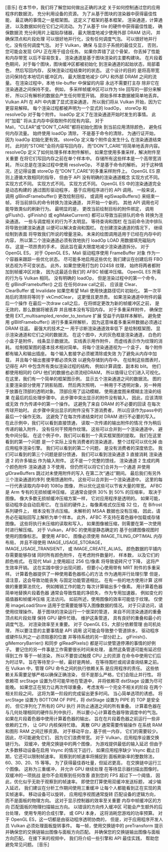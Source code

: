 [音乐]
在本节中，我们将了解您如何做出正确的决定
关于如何控制通过您的应用程序的数据流，
充分利用设备的资源。
为了从基于图块的渲染器中获得最佳性能，
最正确的事情之一是框架图。
这定义了框架的基本框架，
渲染通道，计算通道，
以及数据如何在它们之间流动。
为了从基于 tile 的硬件中获得最佳性能，
确保数据流
充分利用片上磁贴存储器，
最大限度地减少使用外部 DRAM 访问，
并确保顶点和片段处理
可以很好地并行化，没有任何调度气泡。
可以很好地并行化，没有任何调度气泡。
对于 Vulkan，确保
与显示子系统的最佳交互，
否则，您可能会发现 GPU
正在用于组合任务。
如果你弄错了这个骨架，
你丢掉了性能和内存带宽
以后不容易恢复。
渲染通道是基于图块渲染的主要构建块。
在片段着色期间，对于每个图块，图块缓冲区都被初始化
到渲染通道的起始状态，局部着色，
然后写回内存，
反映渲染过程结束时的状态。
这个设计的目的
是将高带宽访问保持在本地切片缓冲区内，
最大限度地减少 GPU 和外部 DRAM 之间的流量。
在渲染过程中，本地 tile-buffer 中保留的内容
永远不需要打主存
除非它在渲染通道之间保持不变。
例如，
多采样帧缓冲区可以作为 tile 回写的一部分来解析，
所以只有解析的数据会产生任何带宽开销。
原始多样本数据被简单地丢弃。
Vulkan API 在 API 中内置了显式渲染通道，
所以我们将从 Vulkan 开始，因为它更容易解释。
每个渲染过程都被声明为一个显式的 loadOp，
storeOp 和 resolveOp
对于每个附件。
loadOp 定义了在渲染通道开始时发生的事情。
此时“加载”
将从主内存中获取附件的现有内容。
对于 Mali，“CLEAR”或“DON'T_CARE”都将初始化图块
到当前应用清除颜色，
避免任何内存流量。
始终使用 loadOp 清除，
不是基于命令的清除，
为通行证开始，
因为 loadOp 初始化更有效。
storeOp 定义每个附件会发生什么
在渲染通道结束时。
此时的“STORE”会将内容写回内存，
而“DON'T_CARE”将简单地丢弃内容。
resolveOp 定义了如何处理多样本附件解析。
如果您使用多重采样，解决附件至关重要
在将它们写回内存之前在单个样本中。
存储所有这些样本是一个高带宽消耗，
所以总是在渲染过程中使用 resolveOp，
不是基于命令的解析。
对于这种情况，还记得设置
storeOp 在“DON'T_CARE”的多重采样附件上。
OpenGL ES 原则上遵循大致相同的指导，
但由于 API 没有明确的渲染通道概念
实现方式不同。
实现方式不同。
实现方式不同。
实现方式不同。
OpenGL ES 中的渲染通道完全是动态构建的
通过图形驱动程序，
基于应用程序进行的 API 调用。
一般来说，调用 glBindFramebuffer()
更改绘制目标，
或调用 eglSwapBuffers() 来结束一帧，
将当前排队的命令转换为渲染通道，
并开始一个新的。
其他 API 调用也可能导致类似的刷新行为。
最明显的是，
更改当前绘制目标的附件绑定，
调用 glFlush()、glFinish() 或 eglMakeCurrent()
都可以导致当前排队的命令
转换为渲染通道。
一些与调度相关的行为不太明显。
等待查询和围栏
在当前命令流中排队
将导致创建渲染通道
以便可以解决查询和围栏。
在创建渲染通道的情况下，
继续绘制到表面
将导致我们所说的增量渲染。
未来的绘图调用适用于已经在内存中的内容，
所以第二个渲染通道必须有效地执行 loadOp LOAD
用数据填充磁贴内存。
这是一项昂贵的手术，
因此旨在最大限度地减少渲染通道拆分。
对于 OpenGL ES，
对于 OpenGL ES，Mali 驱动程序使用 FrameBuffer 对象
作为一个容器来跟踪一些优化状态。
尽可能多地启用这些优化
我们建议在创建后将 FBO 状态视为不可变状态。
此外，如果您使用打包的 D24S8 纹理，
始终将两者都附加到帧缓冲区对象，
因为这最适合我们的 AFBC 帧缓冲压缩。
OpenGL ES 所需的行为与 Vulkan 相同。
没有明确的 loadOp，
但是渲染过程中的第一个命令，
在 glBindFramebuffer() 之后
在任何draw call之前，
应该是 Clear、ClearBuffer 或 Invalidate
如果您希望 Mali 使用快速路径切片初始化。
第一次平局后的清除将等同于 vkCmdClear，
这更慢且更昂贵。
如果渲染通道中附件的最后一个操作
在最后一次draw call之后，
在将绑定更改为新的帧缓冲区之前，
是无效的，那么数据将被丢弃
并且根本没有写回内存。
对于多重采样附件，
确保您使用 EXT_multisampled_render_to_texture 扩展
受益于内联样本解析。
避免使用 glBlitFramebuffer() 进行多重采样解析，
因为这意味着多重采样数据必须通过 DRAM 往返。
最强大的技术之一
用于诊断渲染通道效率低下
是绘制框架图，
显示渲染通道和它们之间的数据流。
在这个图中，大的灰色框是渲染通道，
白色的小盒子是附件，
线条显示数据流。
实线表示用作附件，
而虚线表示作为纹理的消耗。
绘制框架图的基本技术相对简单。
将每个渲染通道视为一个盒子，
每个附件都有输入和输出插座。
每个输入套接字必须被清除或失效
为了避免从内存中加载，
并且每个输出套接字都必须失效
以避免存储到内存中。
在绘制这些图表时，
记得在 API 中包含所有类似渲染过程的结构，
例如计算调度、副本和 blit。
他们都使用相同的 GPU
他们的数据也必须流经DRAM，
所以值得让它们进入可视化。
在这里，我们有一个简单的框架图示例，
显示五个渲染通道之间的数据流。
图的主要渲染部分使用了阴影贴图，
然后两次照明，
一种用于不透明对象，另一种用于放置在顶部的透明对象。
顶部应用了运动模糊，
使用速度图来模糊主渲染的结果
在最后的后处理步骤中。
此步骤中突出显示的附件没有输入，
因此，应该清除或无效
作为传递中的第一个操作。
这避免了来自 DRAM 的不必要的回读
在每次传球开始时。
此步骤中突出显示的附件没有下游消费者，
所以应该作为pass中的最后一个操作无效。
这避免了在每次传递结束时对 DRAM 进行不必要的写入。
在此示例中，我们可以看到直接馈通，
读取一次传递的输出附件的情况
作为稍后传递的输入附件，
没有任何干预用作纹理。
这些可以合并到一个渲染通道中，
避免中间分裂。
在这个例子中，我们可以看到一个真实框架图的提取。
我们在这里看到的第一个问题
是一个实际上没有消费者的渲染通道，
整个过程可以优化掉
由应用程序渲染引擎。
我们可以看到的第二个问题，
是没有消费者的深度依恋。
我们可以看到的第三个问题是部分馈通，
我们可以看到渲染通道 3 直接消耗
渲染通道 2 的许多输出
作为输入附件。
这不是一个完整的馈线，
 渲染通道 2 生成的两个颜色附件
渲染通道 3 不使用，
但仍然可以将它们合并为一个通道
并使用 glDrawBuffers 跳过对未使用附件的写入
在第二次“通过”期间。
最后我们有另外三个渲染通道的序列
使用馈通附件。
这些可以合并到一个渲染通道中。
这里的每一行代表读取内存中的 1080p 图像，
所以优化这些可以节省大量的带宽。
AFBC 是 Arm 专有的无损帧缓冲压缩，
这通常会提供 30% 到 50% 的压缩率，
取决于图像。
像大多数无损帧缓冲压缩方案一样，
它对应用程序是透明的。
如果可能，驱动程序会自动启用它。
在当前的硬件上，每像素格式仅压缩 32 位，
在 Bifrost 系列硬件上，
根本没有浮点压缩。
未解析的 MSAA 数据也没有压缩，
因此，请务必在磁贴回写上解析为单个样本。
此外，AFBC 不支持在着色器中加载或存储图像。
这些将执行未压缩的读取和写入，
如果图像被压缩，则需要在第一次使用时进行解压缩。
对于 Vulkan，AFBC 的使用是静态确定的
基于创建图像视图时使用的图像标志。
要使用 AFBC，
图像必须使用 IMAGE_TILING_OPTIMAL 内存布局，
并且不得使用 IMAGE_USAGE_STORAGE，
IMAGE_USAGE_TRANSIENT，
或 IMAGE_CREATE_ALIAS。
颜色数据的平铺内存需要能够存储
同时所有颜色附件，
在考虑附件数量时，
样本数，
以及它们的颜色格式。
在现代 Mali 上使用超过 256 位/像素
将导致瓷砖尺寸下降，
这将产生效率开销。
这在实践中很少出现问题，
但要小心使用带有 MRT 附件的多重采样。
计算着色器提供了一种使用着色器核心的方法
作为通用并行处理引擎
但是，请注意，这会导致功能丧失
与固定功能管道相比。
在有一些的地方使用计算
这样做的重要算法优化，
例如摊销工作的能力
每次计算输出多个像素。
用计算着色器简单地替换片段着色器
通常会导致性能的净损失，
作为专用加速器，
例如变化的插值器和帧缓冲压缩
无法访问。
如前所述，使用图像的效率可能低于纹理。
仅使用 imageLoad/Store
适用于您需要能够写入图像数据的情况。
对于只读访问，请使用纹理操作。
基于图块的渲染运行一个很深的管道，
来自不同渲染通道的重叠顶点和片段处理
保持 GPU 硬件忙碌。
维护这条管道，
具有良好的重叠和最小的调度气泡，
对渲染效率至关重要。
对于 OpenGL ES，大部分依赖管理
由司机处理，
所以要注意的主要事情是 API 调用
这可能会导致整个管道排水，
驱动程序或硬件队列之一必须阻塞的位置
并等待系统的另一部分赶上。
glFinish()、glMemoryBarrier() 和同步 glReadPixels()
都是可以使管道停滞的事情的好例子。
要记住的另一件事是工作需要很长时间来处理，
虽然这条管道可能有延迟但得到工作
等于一帧渲染，
所以不要尝试触摸 CPU 上的资源
在命令中使用它们后为时过早。
旨在等待至少一帧，最好是两帧，
在等待围栏或阅读查询结果之前。
在 Vulkan 中，管理 GPU 命令之间的执行依赖关系
是应用程序的责任。
这些依赖关系需要足够严格以确保正确渲染，
但不是那么严格，它们会阻止并行性。
将依赖项 srcStage 设置为尽可能早地在管道中，
并将依赖项 dstStage 设置为尽可能晚。
 如果您正在努力让两次传球重叠，
考虑发布一个完全不相关的阶段
在两个相关阶段之间，
这将为第一阶段的完成留出更多时间。
当心简单选项的诱惑。
将 srcStage 设置为 BOTTOM OF PIPE，将 dstStage 设置为 PIPE 的 TOP 是安全的，
但它序列化了所有的 GPU 执行
并防止通道之间的所有重叠。
计算着色器在与几何处理相同的硬件队列中执行，
所以要小心计算着色器导致调度中的气泡。
如果在片段着色器中使用计算着色器的输出，
旨在在片段着色器之前运行一些非依赖的工作，
让 GPU 内核保持忙碌。
离散 GPU 通常需要传输操作
在系统 RAM 和图形 RAM 之间迁移资源。
对于移动平台，基于统一内存，
它们的需要较少。
因此，尽可能避免它们，
因为它们浪费带宽。
对于 Vulkan，应用程序设置交换链行为。
双缓冲，使用交换链中的两个图像，
为游戏提供最低的输入延迟
但由于大多数移动设备在启用 Vsync 的情况下运行，
如果应用程序缺少 Vsync 截止日期，它还可以限制帧速率。
观察到的帧速率将捕捉到
面板刷新率的整数除法，
60、30、20、15 等等。
为了获得最佳吞吐量，但延迟更高，
在交换链中运行三个图像。
这称为三重缓冲，
并允许 GPU 继续处理
在等待显示器扫描出图像时。
双缓冲的一项挑战
是你不会观察到任何改善
直到您的 FPS 超过下一个阈值，
因此，优化似乎无助于观察到的帧速率。
即使您打算使用双缓冲发送标题，
 减少输入延迟，
我们建议在分析工作期间使用三重缓冲
让每个人都能看到正在实现的真实帧速率。
移动设备可以旋转，
应用程序视图通常旋转
匹配设备的逻辑方向，
而不是面板的物理方向。
这对于显示控制器的效率至关重要
内存中帧缓冲区的方向
匹配面板的物理扫描输出方向。
以错误的方向传入缓冲区
可能会产生额外的后台处理，
使用专用的合成引擎，
或 GPU 本身，
这将消耗您游戏的功率预算。
对于 OpenGL ES，这一切都是由驱动程序透明协商的，
但是，对于应用程序开发人员 Vulkan
必须处理面板旋转事件。
每一帧，使用交换链中的 preTransform 提示
并确保您的交换链输出图像与面板方向匹配。
并确保您的交换链输出图像与面板方向匹配。
在接下来的视频中，
我们将介绍一些引擎和 API 最佳实践，
帮助您避免常见问题。
[音乐]
